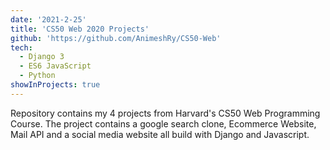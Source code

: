 ```yaml
---
date: '2021-2-25'
title: 'CS50 Web 2020 Projects'
github: 'https://github.com/AnimeshRy/CS50-Web'
tech:
  - Django 3
  - ES6 JavaScript
  - Python
showInProjects: true
---
```


Repository contains my 4 projects from Harvard's CS50 Web Programming Course. The project contains a google search clone, Ecommerce Website, Mail API and a social media website all build with Django and Javascript. 
